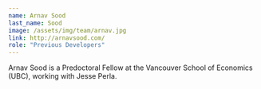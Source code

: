 ```yaml
---
name: Arnav Sood
last_name: Sood
image: /assets/img/team/arnav.jpg
link: http://arnavsood.com/
role: "Previous Developers"
---
```

Arnav Sood is a Predoctoral Fellow at the Vancouver School of Economics (UBC), working with Jesse Perla.